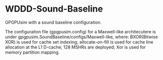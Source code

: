# WDDD-Sound-Baseline
GPGPUsim with a sound baseline configuration.

The configuraiton file (gpgpusim.config) for a Maxwell-like architecutere is under gpgpusim.SoundBaseline/configs/Maxwell-like, where:
  BXOR(Bitwise  XOR) is used for cache set indexing;
  allocate-on-fill is used for cache line allocation at the L1 D-cache;
  128 MSHRs are deployed;
  Xor is used for memory partition mapping.

